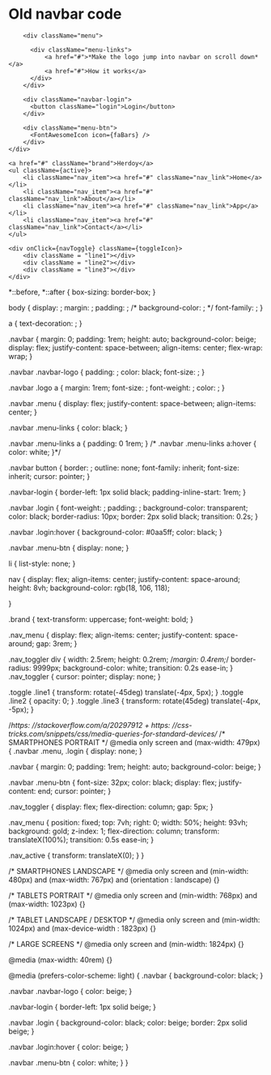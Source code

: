 # Old navbar code
<nav>
    <div className="navbar">
        <div className="navbar-logo">
        <FontAwesomeIcon icon={faHouse} size="2xl" />
        </div>

        <div className="menu">

          <div className="menu-links">
              <a href="#">*Make the logo jump into navbar on scroll down*</a>
              <a href="#">How it works</a>
          </div>
        </div>
        
        <div className="navbar-login">
          <button className="login">Login</button>
        </div>

        <div className="menu-btn">
          <FontAwesomeIcon icon={faBars} />
        </div>
    </div>
    
    <a href="#" className="brand">Herdoy</a>
    <ul className={active}>
        <li className="nav_item"><a href="#" className="nav_link">Home</a></li>
        <li className="nav_item"><a href="#" className="nav_link">About</a></li>
        <li className="nav_item"><a href="#" className="nav_link">App</a></li>
        <li className="nav_item"><a href="#" className="nav_link">Contact</a></li>
    </ul>

    <div onClick={navToggle} className={toggleIcon}>
        <div className = "line1"></div>
        <div className = "line2"></div>
        <div className = "line3"></div>
    </div>
</nav>

*::before,
*::after {
  box-sizing: border-box;
}

body {
  display: ;
  margin: ;
  padding: ;
  /* background-color: ; */
  font-family: ;
}

a {
  text-decoration: ;
}

.navbar {
  margin: 0;
  padding: 1rem;
  height: auto;
  background-color: beige;
  display: flex;
  justify-content: space-between;
  align-items: center;
  flex-wrap: wrap;
}

.navbar .navbar-logo {
  padding: ;
  color: black;
  font-size: ;
}

.navbar .logo a {
  margin: 1rem;
  font-size: ;
  font-weight: ;
  color: ;
}

.navbar .menu {
  display: flex;
  justify-content: space-between;
  align-items: center;
}

.navbar .menu-links {
  color: black;
}

.navbar .menu-links a {
  padding: 0 1rem;
}
/*
.navbar .menu-links a:hover {
  color: white;
}*/


.navbar button {
  border: ;
  outline: none;
  font-family: inherit;
  font-size: inherit;
  cursor: pointer;
}

.navbar-login {
  border-left: 1px solid black;
  padding-inline-start: 1rem;
}

.navbar .login {
  font-weight: ;
  padding: ;
  background-color: transparent;
  color: black;
  border-radius: 10px;
  border: 2px solid black;
  transition: 0.2s;
}

.navbar .login:hover {
  background-color: #0aa5ff;
  color: black;
}

.navbar .menu-btn {
  display: none;
}

li {
  list-style: none;
}

nav {
  display: flex;
  align-items: center;
  justify-content: space-around;
  height: 8vh;
  background-color: rgb(18, 106, 118);
  
}

.brand {
  text-transform: uppercase;
  font-weight: bold;
}

.nav_menu {
  display: flex;
  align-items: center;
  justify-content: space-around;
  gap: 3rem;
}

.nav_toggler div {
  width: 2.5rem;
  height: 0.2rem;
  /*margin: 0.4rem;*/
  border-radius: 9999px;
  background-color: white;
  transition: 0.2s ease-in;
}
.nav_toggler {
  cursor: pointer;
  display: none;
}

.toggle .line1 {
  transform: rotate(-45deg) translate(-4px, 5px);
}
.toggle .line2 {
  opacity: 0;
}
.toggle .line3 {
  transform: rotate(45deg) translate(-4px, -5px);
}

/*https: //stackoverflow.com/a/20297912 + https: //css-tricks.com/snippets/css/media-queries-for-standard-devices/*
/* SMARTPHONES PORTRAIT */
@media only screen and (max-width: 479px) {
  .navbar .menu, .login {
    display: none;
  }
  
  .navbar {
    margin: 0;
    padding: 1rem;
    height: auto;
    background-color: beige;
  }
  
  .navbar .menu-btn {
    font-size: 32px;
    color: black;
    display: flex;
    justify-content: end;
    cursor: pointer;
  }
  
  .nav_toggler {
    display: flex;
    flex-direction: column;
    gap: 5px;
  }
  
  .nav_menu {
    position: fixed;
    top: 7vh;
    right: 0;
    width: 50%;
    height: 93vh;
    background: gold;
    z-index: 1;
    flex-direction: column;
    transform: translateX(100%);
    transition: 0.5s ease-in;
  }
  
  .nav_active {
    transform: translateX(0);
  }
}

/* SMARTPHONES LANDSCAPE */
@media only screen and (min-width: 480px) and (max-width: 767px) and (orientation : landscape) {}

/* TABLETS PORTRAIT */
@media only screen and (min-width: 768px) and (max-width: 1023px) {}

/* TABLET LANDSCAPE / DESKTOP */
@media only screen and (min-width: 1024px) and (max-device-width : 1823px) {}

/* LARGE SCREENS */
@media only screen and (min-width: 1824px) {}

@media (max-width: 40rem) {}

@media (prefers-color-scheme: light) {
  .navbar {
    background-color: black;
  }

  .navbar .navbar-logo {
    color: beige;
  }

  .navbar-login {
    border-left: 1px solid beige;
  }

  .navbar .login {
    background-color: black;
    color: beige;
    border: 2px solid beige;
  }

  .navbar .login:hover {
  color: beige;
  }

  .navbar .menu-btn {
    color: white;
  }
}
